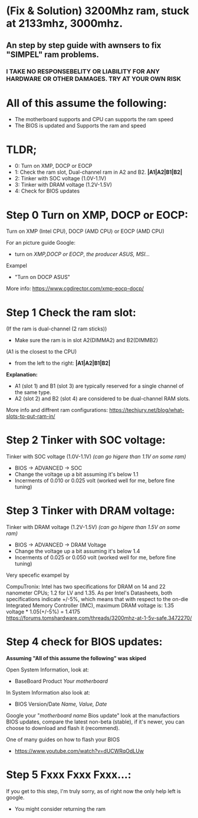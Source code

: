 # (Fix & Solution) 3200Mhz ram, stuck at 2133mhz, 3000mhz. 
## An step by step guide with awnsers to fix "SIMPEL" ram problems.
### I TAKE NO RESPONSEBELITY OR LIABILITY FOR ANY HARDWARE OR OTHER DAMAGES. TRY AT YOUR OWN RISK

All of this assume the following:
=
- The motherboard supports and CPU can supports the ram speed
- The BIOS is updated and Supports the ram and speed


TLDR;
=

- 0: Turn on XMP, DOCP or EOCP
- 1: Check the ram slot, Dual-channel ram in A2 and B2. **|A1|A2|B1|B2|**
- 2: Tinker with SOC voltage (1.0V-1.1V)
- 3: Tinker with DRAM voltage (1.2V-1.5V)
- 4: Check for BIOS updates

Step 0 Turn on XMP, DOCP or EOCP:
=
Turn on XMP (Intel CPU), DOCP (AMD CPU) or EOCP (AMD CPU)

For an picture guide Google: 
- turn on *XMP,DOCP or EOCP*, *the producer ASUS, MSI...*

Exampel
- "Turn on DOCP ASUS"

More info:
https://www.cgdirector.com/xmp-eocp-docp/



Step 1 Check the ram slot:
=
(If the ram is dual-channel (2 ram sticks))
- Make sure the ram is in slot A2(DIMMA2) and B2(DIMMB2)

(A1 is the closest to the CPU)
- from the left to the right: **|A1|A2|B1|B2|**

**Explanation:**
- A1 (slot 1) and B1 (slot 3) are typically reserved for a single channel of the same type.
- A2 (slot 2) and B2 (slot 4) are considered to be dual-channel RAM slots.

More info and diffrent ram configurations:
https://techjury.net/blog/what-slots-to-put-ram-in/


Step 2 Tinker with SOC voltage:
=

Tinker with SOC voltage (1.0V-1.1V) *(can go higere than 1.1V on some ram)*
- BIOS -> ADVANCED -> SOC
- Change the voltage up a bit assuming it's below 1.1
- Incerments of 0.010 or 0.025 volt (worked well for me, before fine tuning)


Step 3 Tinker with DRAM voltage: 
=

Tinker with DRAM voltage (1.2V-1.5V) *(can go higere than 1.5V on some ram)*
- BIOS -> ADVANCED -> DRAM Voltage
- Change the voltage up a bit assuming it's below 1.4
- Incerments of 0.025 or 0.050 volt (worked well for me, before fine tuning)

Very specefic exampel by 

CompuTronix:
Intel has two specifications for DRAM on 14 and 22 nanometer CPUs; 1.2 for LV and 1.35.
As per Intel's Datasheets, both specifications indicate +/-5%,
which means that with respect to the on-die Integrated Memory Controller (IMC),
maximum DRAM voltage is:
1.35 voltage * 1.05(+/-5%) = 1.4175
https://forums.tomshardware.com/threads/3200mhz-at-1-5v-safe.3472270/


Step 4 check for BIOS updates:
=
**Assuming "All of this assume the following" was skiped**

Open System Information, look at:
- BaseBoard Product *Your motherboard*

In System Information also look at:
- BIOS Version/Date *Name, Value, Date*

Google your "*motherboard name* Bios update" look at the manufactiors BIOS updates,
compare the latest non-beta (stable), if it's newer, you can choose to download and flash it (recommend).


One of many guides on how to flash your BIOS
- https://www.youtube.com/watch?v=dUCWRqOdLUw


Step 5 Fxxx Fxxx Fxxx...:
=
If you get to this step, I'm truly sorry, as of right now the only help left is google.
- You might consider returning the ram
